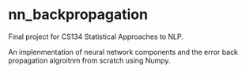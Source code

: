 # nn_backpropagation

Final project for CS134 Statistical Approaches to NLP. 

An implenmentation of neural network components and the error back propagation algroitnm from scratch using Numpy.
